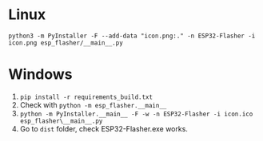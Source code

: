 # Linux

`python3 -m PyInstaller -F --add-data "icon.png:." -n ESP32-Flasher -i icon.png esp_flasher/__main__.py`

# Windows

1. `pip install -r requirements_build.txt`
1. Check with `python -m esp_flasher.__main__`
1. `python -m PyInstaller.__main__ -F -w -n ESP32-Flasher -i icon.ico esp_flasher\__main__.py`
1. Go to `dist` folder, check ESP32-Flasher.exe works.
